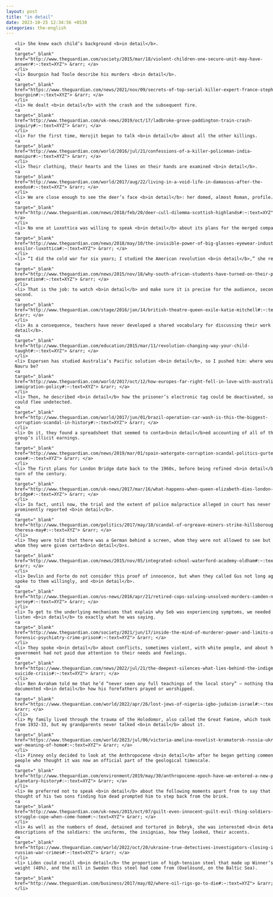 ```yaml
---
layout: post
title: "in detail"
date: 2023-10-25 12:34:56 +0530
categories: the-english
---
```

<style>
@media only screen and (min-width: 768px) {
    ol {
        width: 768px;
        margin: 0 auto;
    }
  }
ol li {
    font-size: 18px;
    line-height: 1.5;
    padding-bottom: 8px;
}
</style>
<ol>

    <li> She knew each child’s background <b>in detail</b>.
    <a 
    target="_blank" 
    href="http://www.theguardian.com/society/2015/mar/18/violent-children-one-secure-unit-may-have-answer#:~:text=XYZ"> &rarr; </a>
    </li>
    <li> Bourgoin had Toole describe his murders <b>in detail</b>.
    <a 
    target="_blank" 
    href="https://www.theguardian.com/news/2021/nov/09/secrets-of-top-serial-killer-expert-france-stephane-bourgoin#:~:text=XYZ"> &rarr; </a>
    </li>
    <li> He dealt <b>in detail</b> with the crash and the subsequent fire.
    <a 
    target="_blank" 
    href="http://www.theguardian.com/uk-news/2019/oct/17/ladbroke-grove-paddington-train-crash-inquiry#:~:text=XYZ"> &rarr; </a>
    </li>
    <li> For the first time, Herojit began to talk <b>in detail</b> about all the other killings.
    <a 
    target="_blank" 
    href="http://www.theguardian.com/world/2016/jul/21/confessions-of-a-killer-policeman-india-manipur#:~:text=XYZ"> &rarr; </a>
    </li>
    <li> Their clothing, their hearts and the lines on their hands are examined <b>in detail</b>.
    <a 
    target="_blank" 
    href="http://www.theguardian.com/world/2017/aug/22/living-in-a-void-life-in-damascus-after-the-exodus#:~:text=XYZ"> &rarr; </a>
    </li>
    <li> We are close enough to see the deer’s face <b>in detail</b>: her domed, almost Roman, profile.
    <a 
    target="_blank" 
    href="http://www.theguardian.com/news/2018/feb/20/deer-cull-dilemma-scottish-highlands#:~:text=XYZ"> &rarr; </a>
    </li>
    <li> No one at Luxottica was willing to speak <b>in detail</b> about its plans for the merged company.
    <a 
    target="_blank" 
    href="http://www.theguardian.com/news/2018/may/10/the-invisible-power-of-big-glasses-eyewear-industry-essilor-luxottica#:~:text=XYZ"> &rarr; </a>
    </li>
    <li> “I did the cold war for six years; I studied the American revolution <b>in detail</b>,” she recalled.
    <a 
    target="_blank" 
    href="http://www.theguardian.com/news/2015/nov/18/why-south-african-students-have-turned-on-their-parents-generation#:~:text=XYZ"> &rarr; </a>
    </li>
    <li> That is the job: to watch <b>in detail</b> and make sure it is precise for the audience, second by second.
    <a 
    target="_blank" 
    href="http://www.theguardian.com/stage/2016/jan/14/british-theatre-queen-exile-katie-mitchell#:~:text=XYZ"> &rarr; </a>
    </li>
    <li> As a consequence, teachers have never developed a shared vocabulary for discussing their work <b>in detail</b>.
    <a 
    target="_blank" 
    href="http://www.theguardian.com/education/2015/mar/11/revolution-changing-way-your-child-taught#:~:text=XYZ"> &rarr; </a>
    </li>
    <li> Espersen has studied Australia’s Pacific solution <b>in detail</b>, so I pushed him: where would your Nauru be?
    <a 
    target="_blank" 
    href="http://www.theguardian.com/world/2017/oct/12/how-europes-far-right-fell-in-love-with-australias-immigration-policy#:~:text=XYZ"> &rarr; </a>
    </li>
    <li> Then, he described <b>in detail</b> how the prisoner’s electronic tag could be deactivated, so he could flee undetected.
    <a 
    target="_blank" 
    href="http://www.theguardian.com/world/2017/jun/01/brazil-operation-car-wash-is-this-the-biggest-corruption-scandal-in-history#:~:text=XYZ"> &rarr; </a>
    </li>
    <li> On it, they found a spreadsheet that seemed to conta<b>in detail</b>ed accounting of all of the group’s illicit earnings.
    <a 
    target="_blank" 
    href="http://www.theguardian.com/news/2019/mar/01/spain-watergate-corruption-scandal-politics-gurtel-case#:~:text=XYZ"> &rarr; </a>
    </li>
    <li> The first plans for London Bridge date back to the 1960s, before being refined <b>in detail</b> at the turn of the century.
    <a 
    target="_blank" 
    href="http://www.theguardian.com/uk-news/2017/mar/16/what-happens-when-queen-elizabeth-dies-london-bridge#:~:text=XYZ"> &rarr; </a>
    </li>
    <li> In fact, until now, the trial and the extent of police malpractice alleged in court has never been prominently reported <b>in detail</b>.
    <a 
    target="_blank" 
    href="http://www.theguardian.com/politics/2017/may/18/scandal-of-orgreave-miners-strike-hillsborough-theresa-may#:~:text=XYZ"> &rarr; </a>
    </li>
    <li> They were told that there was a German behind a screen, whom they were not allowed to see but about whom they were given certa<b>in detail</b>s.
    <a 
    target="_blank" 
    href="http://www.theguardian.com/news/2015/nov/05/integrated-school-waterford-academy-oldham#:~:text=XYZ"> &rarr; </a>
    </li>
    <li> Devlin and Forte do not consider this proof of innocence, but when they called Gus not long ago, he spoke to them willingly, and <b>in detail</b>.
    <a 
    target="_blank" 
    href="http://www.theguardian.com/us-news/2016/apr/21/retired-cops-solving-unsolved-murders-camden-new-jersey#:~:text=XYZ"> &rarr; </a>
    </li>
    <li> To get to the underlying mechanisms that explain why Seb was experiencing symptoms, we needed to listen <b>in detail</b> to exactly what he was saying.
    <a 
    target="_blank" 
    href="http://www.theguardian.com/society/2021/jun/17/inside-the-mind-of-murderer-power-and-limits-of-forensic-psychiatry-crime-prison#:~:text=XYZ"> &rarr; </a>
    </li>
    <li> They spoke <b>in detail</b> about conflicts, sometimes violent, with white people, and about how government had not paid due attention to their needs and feelings.
    <a 
    target="_blank" 
    href="https://www.theguardian.com/news/2022/jul/21/the-deepest-silences-what-lies-behind-the-indigenous-suicide-crisis#:~:text=XYZ"> &rarr; </a>
    </li>
    <li> Ben Avraham told me that he’d “never seen any full teachings of the local story” – nothing that documented <b>in detail</b> how his forefathers prayed or worshipped.
    <a 
    target="_blank" 
    href="https://www.theguardian.com/world/2022/apr/26/lost-jews-of-nigeria-igbo-judaism-israel#:~:text=XYZ"> &rarr; </a>
    </li>
    <li> My family lived through the trauma of the Holodomor, also called the Great Famine, which took place from 1932-33, but my grandparents never talked <b>in detail</b> about it.
    <a 
    target="_blank" 
    href="https://www.theguardian.com/world/2023/jul/06/victoria-amelina-novelist-kramatorsk-russia-ukraine-war-meaning-of-home#:~:text=XYZ"> &rarr; </a>
    </li>
    <li> Finney only decided to look at the Anthropocene <b>in detail</b> after he began getting comments from people who thought it was now an official part of the geological timescale.
    <a 
    target="_blank" 
    href="http://www.theguardian.com/environment/2019/may/30/anthropocene-epoch-have-we-entered-a-new-phase-of-planetary-history#:~:text=XYZ"> &rarr; </a>
    </li>
    <li> He preferred not to speak <b>in detail</b> about the following moments apart from to say that the thought of his two sons finding him dead prompted him to step back from the brink.
    <a 
    target="_blank" 
    href="http://www.theguardian.com/uk-news/2015/oct/07/guilt-even-innocent-guilt-evil-thing-soldiers-struggle-cope-when-come-home#:~:text=XYZ"> &rarr; </a>
    </li>
    <li> As well as the numbers of dead, detained and tortured in Bobryk, she was interested <b>in detail</b>ed descriptions of the soldiers: the uniforms, the insignias, how they looked, their accents.
    <a 
    target="_blank" 
    href="https://www.theguardian.com/world/2022/oct/20/ukraine-true-detectives-investigators-closing-in-on-russian-war-crimes#:~:text=XYZ"> &rarr; </a>
    </li>
    <li> Liden could recall <b>in detail</b> the proportion of high-tension steel that made up Winner’s overall weight (48%), and the mill in Sweden this steel had come from (Oxelösund, on the Baltic Sea).
    <a 
    target="_blank" 
    href="http://www.theguardian.com/business/2017/may/02/where-oil-rigs-go-to-die#:~:text=XYZ"> &rarr; </a>
    </li>